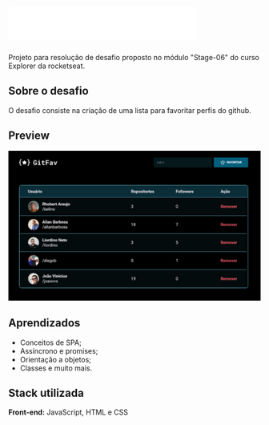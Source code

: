 #  ![logo](./assets/Gitfav.svg)

Projeto para resolução de desafio proposto no módulo "Stage-06" do curso Explorer da rocketseat.

## Sobre o desafio

O desafio consiste na criação de uma lista para favoritar perfis do github.


## Preview 

![Preview](./assets/preview.png)





## Aprendizados

- Conceitos de SPA;
- Assíncrono e promises;
- Orientação a objetos;
- Classes e muito mais.


## Stack utilizada

**Front-end:** JavaScript, HTML e CSS



